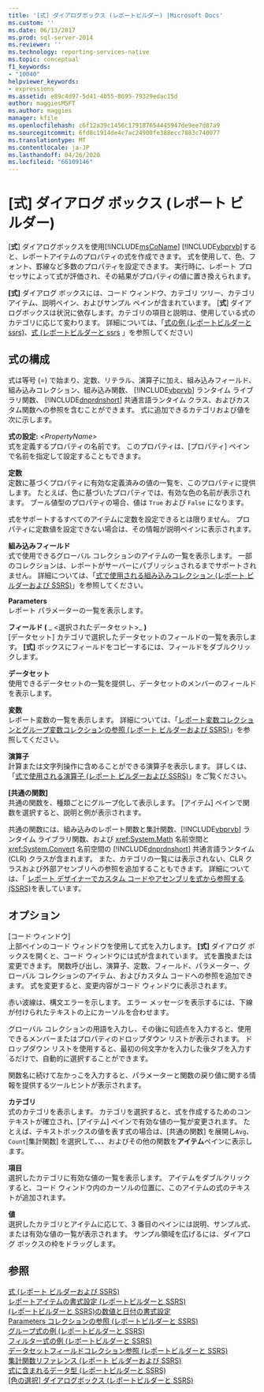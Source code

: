 ```yaml
---
title: '[式] ダイアログボックス (レポートビルダー) |Microsoft Docs'
ms.custom: ''
ms.date: 06/13/2017
ms.prod: sql-server-2014
ms.reviewer: ''
ms.technology: reporting-services-native
ms.topic: conceptual
f1_keywords:
- "10040"
helpviewer_keywords:
- expressions
ms.assetid: e89c4d97-5d41-4b55-8695-79329edac15d
author: maggiesMSFT
ms.author: maggies
manager: kfile
ms.openlocfilehash: c6f12a39c1456c179187654445947de9ee7d87a9
ms.sourcegitcommit: 6fd8c1914de4c7ac24900fe388ecc7883c740077
ms.translationtype: MT
ms.contentlocale: ja-JP
ms.lasthandoff: 04/26/2020
ms.locfileid: "66109146"
---
```

# <a name="expression-dialog-box-report-builder"></a>[式] ダイアログ ボックス (レポート ビルダー)
  [**式**] ダイアログボックスを使用[!INCLUDE[msCoName](../includes/msconame-md.md)] [!INCLUDE[vbprvb](../includes/vbprvb-md.md)]すると、レポートアイテムのプロパティの式を作成できます。 式を使用して、色、フォント、罫線など多数のプロパティを設定できます。 実行時に、レポート プロセッサによって式が評価され、その結果がプロパティの値に置き換えられます。  
  
 **[式]** ダイアログ ボックスには、コード ウィンドウ、カテゴリ ツリー、カテゴリ アイテム、説明ペイン、およびサンプル ペインが含まれています。 [**式**] ダイアログボックスは状況に依存します。カテゴリの項目と説明は、使用している式のカテゴリに応じて変わります。 詳細については、「[式の例 &#40;レポートビルダーと ssrs&#41;](report-design/expression-examples-report-builder-and-ssrs.md)、[式 &#40;レポートビルダーと ssrs](report-design/expressions-report-builder-and-ssrs.md) 」を参照してください&#41;  
  
## <a name="expression-constructs"></a>式の構成  
 式は等号 (=) で始まり、定数、リテラル、演算子に加え、組み込みフィールド、組み込みコレクション、組み込み関数、 [!INCLUDE[vbprvb](../includes/vbprvb-md.md)] ランタイム ライブラリ関数、 [!INCLUDE[dnprdnshort](../includes/dnprdnshort-md.md)] 共通言語ランタイム クラス、およびカスタム関数への参照を含むことができます。 式に追加できるカテゴリおよび値を次に示します。  
  
 **式の設定:**  _\<PropertyName>_  
 式を定義するプロパティの名前です。 このプロパティは、[プロパティ] ペインで名前を指定して設定することもできます。  
  
 **定数**  
 定数に基づくプロパティに有効な定義済みの値の一覧を、このプロパティに提供します。 たとえば、色に基づいたプロパティでは、有効な色の名前が表示されます。 ブール値型のプロパティの場合、値は `True` および `False` になります。  
  
 式をサポートするすべてのアイテムに定数を設定できるとは限りません。 プロパティに定数値を設定できない場合は、その情報が説明ペインに表示されます。  
  
 **組み込みフィールド**  
 式で使用できるグローバル コレクションのアイテムの一覧を表示します。 一部のコレクションは、レポートがサーバーにパブリッシュされるまでサポートされません。 詳細については、「[式で使用される組み込みコレクション &#40;レポート ビルダーおよび SSRS&#41;](report-design/built-in-collections-in-expressions-report-builder.md)」を参照してください。  
  
 **Parameters**  
 レポート パラメーターの一覧を表示します。  
  
 **フィールド (** _ \<選択されたデータセット>_ **)**  
 [データセット] カテゴリで選択したデータセットのフィールドの一覧を表示します。 **[式]** ボックスにフィールドをコピーするには、フィールドをダブルクリックします。  
  
 **データセット**  
 使用できるデータセットの一覧を提供し、データセットのメンバーのフィールドを表示します。  
  
 **変数**  
 レポート変数の一覧を表示します。 詳細については、「[レポート変数コレクションとグループ変数コレクションの参照 (レポート ビルダーおよび SSRS)](report-design/built-in-collections-report-and-group-variables-references-report-builder.md)」を参照してください。  
  
 **演算子**  
 計算または文字列操作に含めることができる演算子を表示します。 詳しくは、「[式で使用される演算子 &#40;レポート ビルダーおよび SSRS&#41;](report-design/operators-in-expressions-report-builder-and-ssrs.md)」をご覧ください。  
  
 **[共通の関数]**  
 共通の関数を、種類ごとにグループ化して表示します。 [アイテム] ペインで関数を選択すると、説明と例が表示されます。  
  
 共通の関数には、組み込みのレポート関数と集計関数、[!INCLUDE[vbprvb](../includes/vbprvb-md.md)] ランタイム ライブラリ関数、および <xref:System.Math> 名前空間と <xref:System.Convert> 名前空間の [!INCLUDE[dnprdnshort](../includes/dnprdnshort-md.md)] 共通言語ランタイム (CLR) クラスが含まれます。 また、カテゴリの一覧には表示されない、CLR クラスおよび外部アセンブリへの参照を追加することもできます。 詳細については、「 [レポート デザイナーでカスタム コードやアセンブリを式から参照する (SSRS)](report-design/custom-code-and-assembly-references-in-expressions-in-report-designer-ssrs.md)を表しています。  
  
## <a name="options"></a>オプション  
 [コード ウィンドウ]  
 上部ペインのコード ウィンドウを使用して式を入力します。 **[式]** ダイアログ ボックスを開くと、コード ウィンドウには式が含まれています。 式を置換または変更できます。 関数呼び出し、演算子、定数、フィールド、パラメーター、グローバル コレクションのアイテム、およびカスタム コードへの参照を追加できます。 式を変更すると、変更内容がコード ウィンドウに表示されます。  
  
 赤い波線は、構文エラーを示します。 エラー メッセージを表示するには、下線が付けられたテキストの上にカーソルを合わせます。  
  
 グローバル コレクションの用語を入力し、その後に句読点を入力すると、使用できるメンバーまたはプロパティのドロップダウン リストが表示されます。 ドロップダウン リストを使用すると、最初の何文字かを入力した後タブを入力するだけで、自動的に選択することができます。  
  
 関数名に続けて左かっこを入力すると、パラメーターと関数の戻り値に関する情報を提供するツールヒントが表示されます。  
  
 **カテゴリ**  
 式のカテゴリを表示します。 カテゴリを選択すると、式を作成するためのコンテキストが確立され、[アイテム] ペインで有効な値の一覧が変更されます。 たとえば、テキストボックスの値を表す式の場合は、[共通の関数] を展開し`Avg`、 `Count`[集計関数] を選択して、、、およびその他の関数を**アイテム**ペインに表示します。  
  
 **項目**  
 選択したカテゴリに有効な値の一覧を表示します。 アイテムをダブルクリックすると、コード ウィンドウ内のカーソルの位置に、このアイテムの式のテキストが追加されます。  
  
 **値**  
 選択したカテゴリとアイテムに応じて、3 番目のペインには説明、サンプル式、または有効な値の一覧が表示されます。 サンプル領域を広げるには、ダイアログ ボックスの枠をドラッグします。  
  
## <a name="see-also"></a>参照  
 [式 &#40;レポート ビルダーおよび SSRS&#41;](report-design/expressions-report-builder-and-ssrs.md)   
 [レポートアイテムの書式設定 &#40;レポートビルダーと SSRS&#41;](report-design/formatting-report-items-report-builder-and-ssrs.md)   
 [&#40;レポートビルダーと SSRS&#41;の数値と日付の書式設定](report-design/formatting-numbers-and-dates-report-builder-and-ssrs.md)   
 [Parameters コレクションの参照 &#40;レポートビルダーと SSRS&#41;](report-design/built-in-collections-parameters-collection-references-report-builder.md)   
 [グループ式の例 &#40;レポートビルダーと SSRS&#41;](report-design/group-expression-examples-report-builder-and-ssrs.md)   
 [フィルター式の例 &#40;レポートビルダーと SSRS&#41;](report-design/filter-equation-examples-report-builder-and-ssrs.md)   
 [データセットフィールドコレクション参照 &#40;レポートビルダーと SSRS&#41;](report-design/built-in-collections-dataset-fields-collection-references-report-builder.md)   
 [集計関数リファレンス &#40;レポート ビルダーおよび SSRS&#41;](report-design/report-builder-functions-aggregate-functions-reference.md)   
 [式に含まれるデータ型 &#40;レポートビルダーと SSRS&#41;](report-design/data-types-in-expressions-report-builder-and-ssrs.md)   
 [[色の選択] ダイアログボックス &#40;レポートビルダーと SSRS&#41;](../../2014/reporting-services/select-color-dialog-box-report-builder-and-ssrs.md)  
  
  
